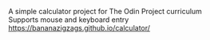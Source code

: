 A simple calculator project for The Odin Project curriculum  
Supports mouse and keyboard entry  
https://bananazigzags.github.io/calculator/